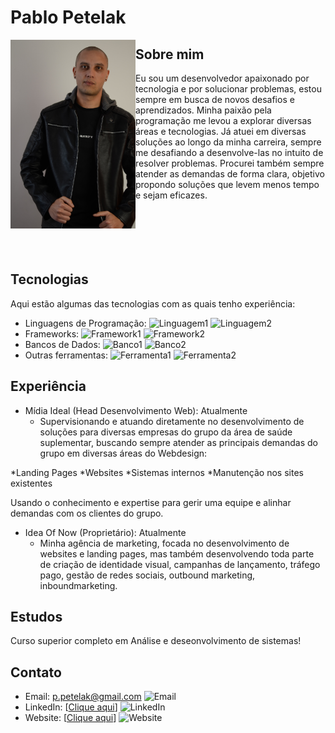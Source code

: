 # Pablo Petelak

<p align="center">
  <img src="./img/DSC_2677.JPG" alt="Esse sou eu!" width="200px" align="left"/>
</p>

## Sobre mim

Eu sou um desenvolvedor apaixonado por tecnologia e por solucionar problemas, estou sempre em busca de novos desafios e aprendizados. 
Minha paixão pela programação me levou a explorar diversas áreas e tecnologias.
Já atuei em diversas soluções ao longo da minha carreira, sempre me desafiando a desenvolve-las no intuito de resolver problemas.
Procurei também sempre atender as demandas de forma clara, objetivo propondo soluções que levem menos tempo e sejam eficazes.
</br>
</br>
</br>
</br>
</br>
</br>

## Tecnologias

Aqui estão algumas das tecnologias com as quais tenho experiência:

- Linguagens de Programação: ![Linguagem1](https://img.shields.io/badge/Linguagem1-%2300f.svg) ![Linguagem2](https://img.shields.io/badge/Linguagem2-%2300f.svg)
- Frameworks: ![Framework1](https://img.shields.io/badge/Framework1-%23ff69b4.svg) ![Framework2](https://img.shields.io/badge/Framework2-%23ff69b4.svg)
- Bancos de Dados: ![Banco1](https://img.shields.io/badge/Banco1-%23008080.svg) ![Banco2](https://img.shields.io/badge/Banco2-%23008080.svg)
- Outras ferramentas: ![Ferramenta1](https://img.shields.io/badge/Ferramenta1-%23ff6347.svg) ![Ferramenta2](https://img.shields.io/badge/Ferramenta2-%23ff6347.svg)

## Experiência

- Mídia Ideal (Head Desenvolvimento Web): Atualmente
  - Supervisionando e atuando diretamente no desenvolvimento de soluções para diversas empresas do grupo da área de saúde suplementar, buscando sempre atender as principais demandas do grupo em diversas áreas do Webdesign:

*Landing Pages
*Websites
*Sistemas internos
*Manutenção nos sites existentes

Usando o conhecimento e expertise para gerir uma equipe e alinhar demandas com os clientes do grupo.

- Idea Of Now (Proprietário): Atualmente
  - Minha agência de marketing, focada no desenvolvimento de websites e landing pages, mas também desenvolvendo toda parte de criação de identidade visual, campanhas de lançamento, tráfego pago, gestão de redes sociais, outbound marketing, inboundmarketing.

## Estudos

Curso superior completo em Análise e deseonvolvimento de sistemas!


## Contato

- Email: p.petelak@gmail.com ![Email](https://img.shields.io/badge/-Email-%23ffcc66.svg)
- LinkedIn: [[Clique aqui](https://br.linkedin.com/in/pablopetelak)] ![LinkedIn](https://img.shields.io/badge/-LinkedIn-%230077b5.svg)
- Website: [[Clique aqui](https://pablopetelak.com)] ![Website](https://img.shields.io/badge/-Website-%231aaf5d.svg)

